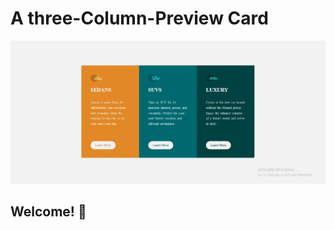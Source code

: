 # A three-Column-Preview Card

![Design preview for the 3-column preview card component coding challenge](./images/3-column-preview-card.png)

## Welcome! 👋